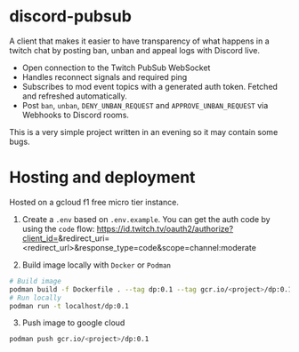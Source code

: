 # discord-pubsub
A client that makes it easier to have transparency of what happens in a twitch chat by 
posting ban, unban and appeal logs with Discord live.

 - Open connection to the Twitch PubSub WebSocket
 - Handles reconnect signals and required ping
 - Subscribes to mod event topics with a generated auth token. Fetched and refreshed automatically.
 - Post `ban`, `unban`, `DENY_UNBAN_REQUEST` and `APPROVE_UNBAN_REQUEST` via Webhooks to Discord rooms.

This is a very simple project written in an evening so it may contain some bugs. 

# Hosting and deployment
Hosted on a gcloud f1 free micro tier instance. 

1. Create a `.env` based on `.env.example`. You can get the auth code by using the `code` flow:
https://id.twitch.tv/oauth2/authorize?client_id=<clientID>&redirect_uri=<redirect_url>&response_type=code&scope=channel:moderate

2. Build image locally with `Docker` or `Podman`
```bash
# Build image
podman build -f Dockerfile . --tag dp:0.1 --tag gcr.io/<project>/dp:0.1
# Run locally
podman run -t localhost/dp:0.1
```

3. Push image to google cloud
```bash
podman push gcr.io/<project>/dp:0.1
```